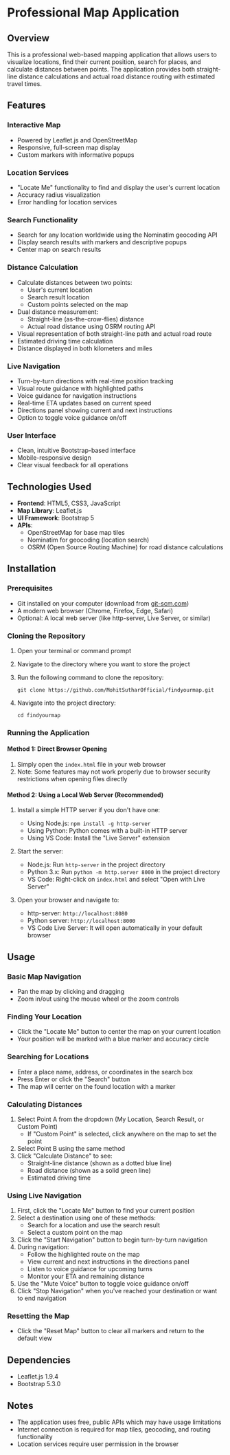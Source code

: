 # Professional Map Application

## Overview
This is a professional web-based mapping application that allows users to visualize locations, find their current position, search for places, and calculate distances between points. The application provides both straight-line distance calculations and actual road distance routing with estimated travel times.

## Features

### Interactive Map
- Powered by Leaflet.js and OpenStreetMap
- Responsive, full-screen map display
- Custom markers with informative popups

### Location Services
- "Locate Me" functionality to find and display the user's current location
- Accuracy radius visualization
- Error handling for location services

### Search Functionality
- Search for any location worldwide using the Nominatim geocoding API
- Display search results with markers and descriptive popups
- Center map on search results

### Distance Calculation
- Calculate distances between two points:
  - User's current location
  - Search result location
  - Custom points selected on the map
- Dual distance measurement:
  - Straight-line (as-the-crow-flies) distance
  - Actual road distance using OSRM routing API
- Visual representation of both straight-line path and actual road route
- Estimated driving time calculation
- Distance displayed in both kilometers and miles

### Live Navigation
- Turn-by-turn directions with real-time position tracking
- Visual route guidance with highlighted paths
- Voice guidance for navigation instructions
- Real-time ETA updates based on current speed
- Directions panel showing current and next instructions
- Option to toggle voice guidance on/off

### User Interface
- Clean, intuitive Bootstrap-based interface
- Mobile-responsive design
- Clear visual feedback for all operations

## Technologies Used

- **Frontend**: HTML5, CSS3, JavaScript
- **Map Library**: Leaflet.js
- **UI Framework**: Bootstrap 5
- **APIs**:
  - OpenStreetMap for base map tiles
  - Nominatim for geocoding (location search)
  - OSRM (Open Source Routing Machine) for road distance calculations

## Installation

### Prerequisites
- Git installed on your computer (download from [git-scm.com](https://github.com/MohitSutharOfficial/findyourmap.git))
- A modern web browser (Chrome, Firefox, Edge, Safari)
- Optional: A local web server (like http-server, Live Server, or similar)

### Cloning the Repository
1. Open your terminal or command prompt
2. Navigate to the directory where you want to store the project
3. Run the following command to clone the repository:
   ```
   git clone https://github.com/MohitSutharOfficial/findyourmap.git
   ```
  
4. Navigate into the project directory:
   ```
   cd findyourmap
   ```

### Running the Application

#### Method 1: Direct Browser Opening
1. Simply open the `index.html` file in your web browser
2. Note: Some features may not work properly due to browser security restrictions when opening files directly

#### Method 2: Using a Local Web Server (Recommended)
1. Install a simple HTTP server if you don't have one:
   - Using Node.js: `npm install -g http-server`
   - Using Python: Python comes with a built-in HTTP server
   - Using VS Code: Install the "Live Server" extension

2. Start the server:
   - Node.js: Run `http-server` in the project directory
   - Python 3.x: Run `python -m http.server 8000` in the project directory
   - VS Code: Right-click on `index.html` and select "Open with Live Server"

3. Open your browser and navigate to:
   - http-server: `http://localhost:8080`
   - Python server: `http://localhost:8000`
   - VS Code Live Server: It will open automatically in your default browser

## Usage

### Basic Map Navigation
- Pan the map by clicking and dragging
- Zoom in/out using the mouse wheel or the zoom controls

### Finding Your Location
- Click the "Locate Me" button to center the map on your current location
- Your position will be marked with a blue marker and accuracy circle

### Searching for Locations
- Enter a place name, address, or coordinates in the search box
- Press Enter or click the "Search" button
- The map will center on the found location with a marker

### Calculating Distances
1. Select Point A from the dropdown (My Location, Search Result, or Custom Point)
   - If "Custom Point" is selected, click anywhere on the map to set the point
2. Select Point B using the same method
3. Click "Calculate Distance" to see:
   - Straight-line distance (shown as a dotted blue line)
   - Road distance (shown as a solid green line)
   - Estimated driving time

### Using Live Navigation
1. First, click the "Locate Me" button to find your current position
2. Select a destination using one of these methods:
   - Search for a location and use the search result
   - Select a custom point on the map
3. Click the "Start Navigation" button to begin turn-by-turn navigation
4. During navigation:
   - Follow the highlighted route on the map
   - View current and next instructions in the directions panel
   - Listen to voice guidance for upcoming turns
   - Monitor your ETA and remaining distance
5. Use the "Mute Voice" button to toggle voice guidance on/off
6. Click "Stop Navigation" when you've reached your destination or want to end navigation

### Resetting the Map
- Click the "Reset Map" button to clear all markers and return to the default view

## Dependencies

- Leaflet.js 1.9.4
- Bootstrap 5.3.0

## Notes

- The application uses free, public APIs which may have usage limitations
- Internet connection is required for map tiles, geocoding, and routing functionality
- Location services require user permission in the browser